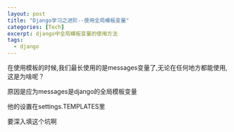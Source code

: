 ```yaml
---
layout: post
title: "Django学习之进阶--使用全局模板变量"
categories: [Tech]
excerpt: django中全局模板变量的使用方法
tags:
  - django
---
```


在使用模板的时候,我们最长使用的是messages变量了,无论在任何地方都能使用,这是为啥呢？

原因是应为messages是django的全局模板变量

他的设置在settings.TEMPLATES里

要深入填这个坑啊
